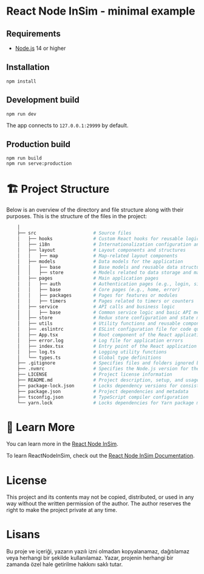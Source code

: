 # React Node InSim - minimal example

## Requirements

- [Node.js](https://nodejs.org/) 14 or higher

## Installation

```shell
npm install
```

## Development build

```shell
npm run dev
```

The app connects to `127.0.0.1:29999` by default.

## Production build

```shell
npm run build
npm run serve:production
```

# 🏗️ Project Structure

Below is an overview of the directory and file structure along with their purposes. This is the structure of the files in the project:

```sh
    │
    ├── src                     # Source files
    │   ├── hooks               # Custom React hooks for reusable logic
    │   ├── i18n                # Internationalization configuration and files
    │   ├── layout              # Layout components and structures
    │   │   ├── map             # Map-related layout components
    │   ├── models              # Data models for the application
    │   │   ├── base            # Base models and reusable data structures
    │   │   ├── store           # Models related to data storage and management
    │   ├── pages               # Main application pages
    │   │   ├── auth            # Authentication pages (e.g., login, signup)
    │   │   ├── base            # Core pages (e.g., home, error)
    │   │   ├── packages        # Pages for features or modules
    │   │   ├── timers          # Pages related to timers or counters
    │   ├── service             # API calls and business logic
    │   │   ├── base            # Common service logic and basic API methods
    │   ├── store               # Redux store configuration and state management
    │   ├── utils               # Utility functions and reusable components
    │   ├── .eslintrc           # ESLint configuration file for code quality
    │   ├── App.tsx             # Root component of the React application
    │   ├── error.log           # Log file for application errors
    │   ├── index.tsx           # Entry point of the React application
    │   ├── log.ts              # Logging utility functions
    │   └── types.ts            # Global type definitions
    ├── .gitignore              # Specifies files and folders ignored by Git
    ├── .nvmrc                  # Specifies the Node.js version for the project
    ├── LICENSE                 # Project license information
    ├── README.md               # Project description, setup, and usage guide
    ├── package-lock.json       # Locks dependency versions for consistency
    ├── package.json            # Project dependencies and metadata
    ├── tsconfig.json           # TypeScript compiler configuration
    └── yarn.lock               # Locks dependencies for Yarn package manager
```

# 📖 Learn More

You can learn more in the [React Node InSim](https://github.com/simbroadcasts/react-node-insim).

To learn ReactNodeInSim, check out the [React Node InSim Documentation](https://github.com/simbroadcasts/react-node-insim/blob/main/README.md).













# License
This project and its contents may not be copied, distributed, or used in any way without the written permission of the author. The author reserves the right to make the project private at any time.

# Lisans
Bu proje ve içeriği, yazarın yazılı izni olmadan kopyalanamaz, dağıtılamaz veya herhangi bir şekilde kullanılamaz. Yazar, projenin herhangi bir zamanda özel hale getirilme hakkını saklı tutar.
